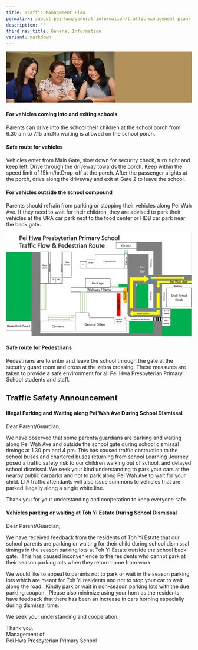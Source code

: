 ```yaml
---
title: Traffic Management Plan
permalink: /about-pei-hwa/general-information/traffic-management-plan/
description: ""
third_nav_title: General Information
variant: markdown
---
```

![](/images/Website%20Banners%20Subpage/948x260%20masterhead%20-%20About%20Pei%20Hwa4.jpg)
#### For vehicles coming into and exiting schools

Parents can drive into the school their children at the school porch from 6.30 am to 7.15 am.No waiting is allowed on the school porch.



#### Safe route for vehicles

Vehicles enter from Main Gate, slow down for security check, turn right and keep left. Drive through the driveway towards the porch. Keep within the speed limit of 15km/hr.Drop-off at the porch. After the passenger alights at the porch, drive along the driveway and exit at Gate 2 to leave the school.

#### For vehicles outside the school compound

Parents should refrain from parking or stopping their vehicles along Pei Wah Ave. If they need to wait for their children, they are advised to park their vehicles at the URA car park next to the food center or HDB car park near the back gate.

![](/images/Traffic%20Management%20Plan.png)
  
  

#### Safe route for Pedestrians

Pedestrians are to enter and leave the school through the gate at the security guard room and cross at the zebra crossing. 
These measures are taken to provide a safe environment for all Pei Hwa Presbyterian Primary School students and staff.

## Traffic Safety Announcement

#### Illegal Parking and Waiting along Pei Wah Ave During School Dismissal  

Dear Parent/Guardian,  

We have observed that some parents/guardians are parking and waiting along Pei Wah Ave and outside the school gate during school dismissal timings at 1.30 pm and 4 pm. This has caused traffic obstruction to the school buses and chartered buses returning from school Learning Journey, posed a traffic safety risk to our children walking out of school, and delayed school dismissal. We seek your kind understanding to park your cars at the nearby public carparks and not to park along Pei Wah Ave to wait for your child. LTA traffic attendants will also issue summons to vehicles that are parked illegally along a single white line.

Thank you for your understanding and cooperation to keep everyone safe.&nbsp;

 

#### Vehicles parking or waiting at Toh Yi Estate During School Dismissal

Dear Parent/Guardian,  

 We have received feedback from the residents of Toh Yi Estate that our school parents are parking or waiting for their child during school dismissal timings in the season parking lots at Toh Yi Estate outside the school back gate.&nbsp; This has caused inconvenience to the residents who cannot park at their season parking lots when they return home from work.&nbsp;

We would like to appeal to parents not to park or wait in the season parking lots which are meant for Toh Yi residents and not to stop your car to wait along the road.&nbsp; Kindly park or wait in non-season parking lots with the due parking coupon.&nbsp; Please also minimize using your horn as the residents have feedback that there has been an increase in cars horning especially during dismissal time.

We seek your understanding and cooperation.&nbsp;&nbsp;

Thank you.<br>
Management of&nbsp; <br>
Pei Hwa Presbyterian Primary School